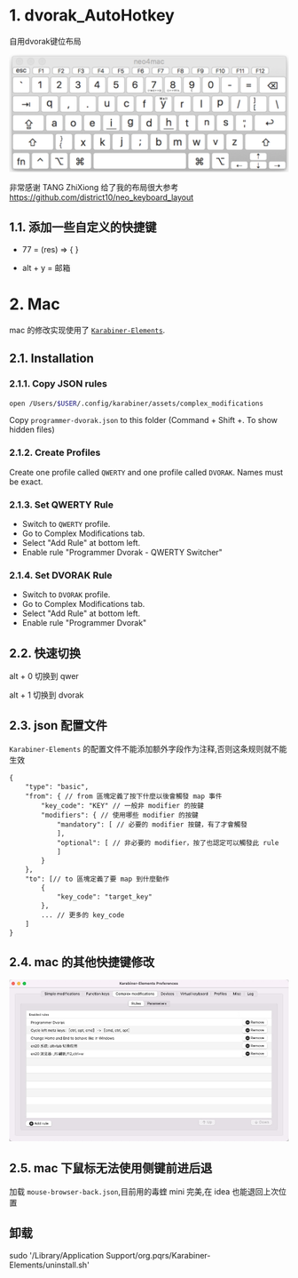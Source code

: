# 1. dvorak_AutoHotkey
自用dvorak键位布局

![预览](./my_dvorak_pic.png)

非常感谢 TANG ZhiXiong 给了我的布局很大参考 https://github.com/district10/neo_keyboard_layout

## 1.1. 添加一些自定义的快捷键
- 77 = (res) => { } 
 
- alt + y = 邮箱


# 2. Mac

mac 的修改实现使用了 [`Karabiner-Elements`](https://karabiner-elements.pqrs.org/docs/).

## 2.1. Installation

### 2.1.1. Copy JSON rules
```bash
open /Users/$USER/.config/karabiner/assets/complex_modifications
```
Copy `programmer-dvorak.json` to this folder
(Command + Shift +. To show hidden files)

### 2.1.2. Create Profiles
Create one profile called `QWERTY` and one profile called `DVORAK`. Names must be exact.

### 2.1.3. Set QWERTY Rule
- Switch to `QWERTY` profile.
- Go to Complex Modifications tab.
- Select "Add Rule" at bottom left.
- Enable rule "Programmer Dvorak - QWERTY Switcher"

### 2.1.4. Set DVORAK Rule
- Switch to `DVORAK` profile.
- Go to Complex Modifications tab.
- Select "Add Rule" at bottom left.
- Enable rule "Programmer Dvorak"


## 2.2. 快速切换

alt + 0 切换到 qwer

alt + 1 切换到 dvorak

## 2.3. json 配置文件
`Karabiner-Elements` 的配置文件不能添加额外字段作为注释,否则这条规则就不能生效

```
{
    "type": "basic",
    "from": { // from 區塊定義了按下什麼以後會觸發 map 事件
        "key_code": "KEY" // 一般非 modifier 的按鍵
        "modifiers": { // 使用哪些 modifier 的按鍵
            "mandatory": [ // 必要的 modifier 按鍵，有了才會觸發
            ],
            "optional": [ // 非必要的 modifier，按了也認定可以觸發此 rule
            ]
        }
    },
    "to": [// to 區塊定義了要 map 到什麼動作
        {
            "key_code": "target_key"
        },
        ... // 更多的 key_code
    ]
}
```

## 2.4. mac 的其他快捷键修改

![需要安装的json](./reference/AF9C7822-9E19-499E-BA68-23C614B4BE75.png)

## 2.5. mac 下鼠标无法使用侧键前进后退
加载 `mouse-browser-back.json`,目前用的毒蝰 mini 完美,在 idea 也能退回上次位置

## 卸载

sudo '/Library/Application Support/org.pqrs/Karabiner-Elements/uninstall.sh'
